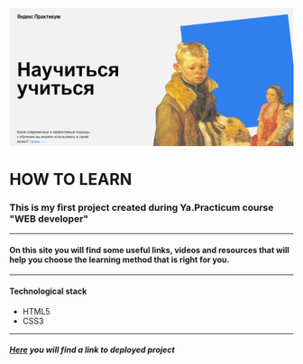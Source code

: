 ![картинка](./images/2022-11-18.png)

# **HOW TO LEARN**

### This is my first project created during Ya.Practicum course "WEB developer"
***
#### On this site you will find some useful links, videos and resources that will help you choose the learning method that is right for you.
***
#### Technological stack
- HTML5
- CSS3
***
##### [Here](https://polinalashchanka.github.io/how-to-learn/) you will find a link to deployed project


